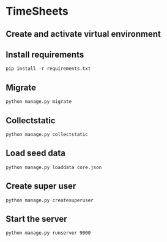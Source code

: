 # TimeSheets

## Create and activate virtual environment

## Install requirements
```pip install -r requirements.txt ```

## Migrate
```python manage.py migrate```

## Collectstatic
```python manage.py collectstatic```

## Load seed data
```python manage.py loaddata core.json```

## Create super user
```python manage.py createsuperuser```

## Start the server
```python manage.py runserver 9000```
